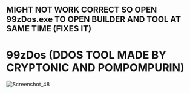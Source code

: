 ## MIGHT NOT WORK CORRECT SO OPEN 99zDos.exe TO OPEN BUILDER AND TOOL AT SAME TIME (FIXES IT)
# 99zDos (DDOS TOOL MADE BY CRYPTONIC AND POMPOMPURIN)


![Screenshot_48](https://github.com/user-attachments/assets/7e5275e4-e0c5-4b97-a2f1-0b669d23d73b)

